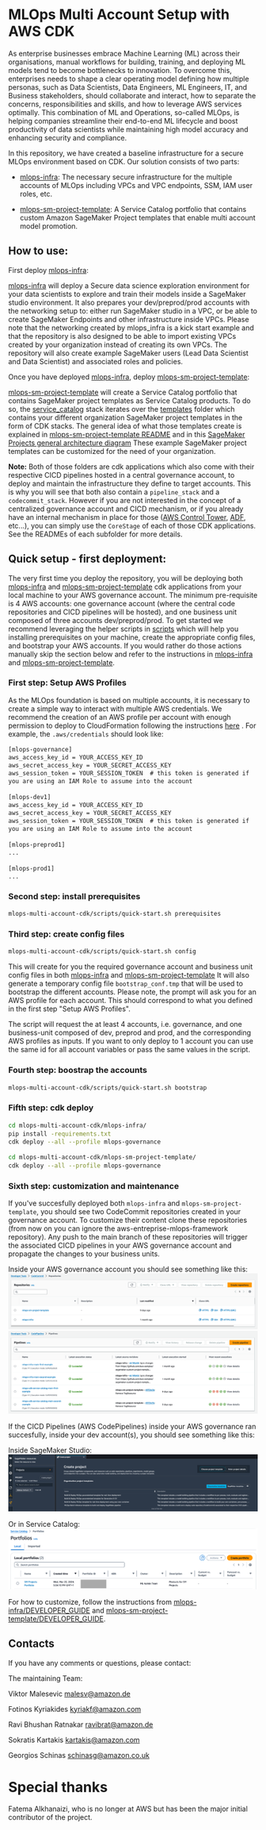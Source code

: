 # MLOps Multi Account Setup with AWS CDK

As enterprise businesses embrace Machine Learning (ML) across their organisations, manual workflows for building, training, and deploying ML models tend to become bottlenecks to innovation. To overcome this, enterprises needs to shape a clear operating model defining how multiple personas, such as Data Scientists, Data Engineers, ML Engineers, IT, and Business stakeholders, should collaborate and interact, how to separate the concerns, responsibilities and skills, and how to leverage AWS services optimally. This combination of ML and Operations, so-called MLOps, is helping companies streamline their end-to-end ML lifecycle and boost productivity of data scientists while maintaining high model accuracy and enhancing security and compliance.

In this repository, we have created a baseline infrastructure for a secure MLOps environment based on CDK. Our solution consists of two parts:

 - [mlops-infra](mlops-multi-account-cdk/mlops-infra/): The necessary secure infrastructure for the multiple accounts of MLOps including VPCs and VPC endpoints, SSM, IAM user roles, etc.

 - [mlops-sm-project-template](mlops-multi-account-cdk/mlops-sm-project-template/): A Service Catalog portfolio that contains custom Amazon SageMaker Project templates that enable multi account model promotion.

## How to use:

First deploy [mlops-infra](mlops-multi-account-cdk/mlops-infra/):

[mlops-infra](mlops-multi-account-cdk/mlops-infra/) will deploy a Secure data science exploration environment for your data scientists to explore and train their models inside a SageMaker studio environment.
It also prepares your dev/preprod/prod accounts with the networking setup to: either run SageMaker studio in a VPC, or be able to create SageMaker Endpoints and other infrastructure inside VPCs.
Please note that the networking created by mlops_infra is a kick start example and that the repository is also designed to be able to import existing VPCs created by your organization instead of creating its own VPCs.
The repository will also create example SageMaker users (Lead Data Scientist and Data Scientist) and associated roles and policies.

Once you have deployed [mlops-infra](mlops-multi-account-cdk/mlops-infra/), deploy [mlops-sm-project-template](mlops-multi-account-cdk/mlops-sm-project-template/):

[mlops-sm-project-template](mlops-multi-account-cdk/mlops-sm-project-template/) will create a Service Catalog portfolio that contains SageMaker project templates as Service Catalog products.
To do so, the [service_catalog](mlops-multi-account-cdk/mlops-sm-project-template/mlops_sm_project_template/service_catalog_stack.py) stack iterates over the [templates](mlops-multi-account-cdk/mlops-sm-project-template/mlops_sm_project_template/templates) folder which contains your different organization SageMaker project templates in the form of CDK stacks.
The general idea of what those templates create is explained in [mlops-sm-project-template README](mlops-multi-account-cdk/mlops-sm-project-template/README.md) and in this [SageMaker Projects general architecture diagram](mlops-sm-project-template/diagrams/mlops-sm-project-general-architecture.jpg)
These example SageMaker project templates can be customized for the need of your organization.

**Note:** Both of those folders are cdk applications which also come with their respective CICD pipelines hosted in a central governance account, to deploy and maintain the infrastructure they define to target accounts. This is why you will see that both also contain a `pipeline_stack` and a `codecommit_stack`.
However if you are not interested in the concept of a centralized governance account and CICD mechanism, or if you already have an internal mechanism in place for those ([AWS Control Tower](https://docs.aws.amazon.com/controltower/index.html), [ADF](https://github.com/awslabs/aws-deployment-framework), etc...), you can simply use the `CoreStage` of each of those CDK applications. See the READMEs of each subfolder for more details.

## Quick setup - first deployment:

The very first time you deploy the repository, you will be deploying both [mlops-infra](mlops-multi-account-cdk/mlops-infra/app.py) and [mlops-sm-project-template](mlops-multi-account-cdk/mlops-sm-project-template/app.py) cdk applications from your local machine to your AWS governance account.
The minimum pre-requisite is 4 AWS accounts: one governance account (where the central code repositories and CICD pipelines will be hosted), and one business unit composed of three accounts dev/preprod/prod.
To get started we recommend leveraging the helper scripts in [scripts](mlops-multi-account-cdk/scripts) which will help you installing prerequisites on your machine, create the appropriate config files, and bootstrap your AWS accounts.
If you would rather do those actions manually skip the section below and refer to the instructions in [mlops-infra](mlops-multi-account-cdk/mlops-infra/README.md) and [mlops-sm-project-template](mlops-multi-account-cdk/mlops-sm-project-template/README.md).

### First step: Setup AWS Profiles

As the MLOps foundation is based on multiple accounts, it is necessary to create a simple way to interact with multiple AWS credentials. We recommend the creation of an AWS profile per account with enough permission to deploy to CloudFormation following the instructions [here](https://docs.aws.amazon.com/toolkit-for-visual-studio/latest/user-guide/keys-profiles-credentials.html#adding-a-profile-to-the-aws-credentials-profile-file) . For example, the `.aws/credentials` should look like:

```
[mlops-governance]
aws_access_key_id = YOUR_ACCESS_KEY_ID
aws_secret_access_key = YOUR_SECRET_ACCESS_KEY
aws_session_token = YOUR_SESSION_TOKEN  # this token is generated if you are using an IAM Role to assume into the account

[mlops-dev1]
aws_access_key_id = YOUR_ACCESS_KEY_ID
aws_secret_access_key = YOUR_SECRET_ACCESS_KEY
aws_session_token = YOUR_SESSION_TOKEN  # this token is generated if you are using an IAM Role to assume into the account

[mlops-preprod1]
...

[mlops-prod1]
...
```

### Second step: install prerequisites

```bash
mlops-multi-account-cdk/scripts/quick-start.sh prerequisites
```

### Third step: create config files

```bash
mlops-multi-account-cdk/scripts/quick-start.sh config
```

This will create for you the required governance account and business unit config files in both [mlops-infra](mlops-multi-account-cdk/mlops-infra/config/) and [mlops-sm-project-template](mlops-multi-account-cdk/mlops-sm-project-template/config/)
It will also generate a temporary config file `bootstrap_conf.tmp`  that will be used to bootstrap the different accounts.
Please note, the prompt will ask you for an AWS profile for each account. This should correspond to what you defined in the first step "Setup AWS Profiles".

The script will request the at least 4 accounts, i.e. governance, and one business-unit composed of dev, preprod and prod, and the corresponding AWS profiles as inputs. If you want to only deploy to 1 account you can use the same id for all account variables or pass the same values in the script.

### Fourth step: boostrap the accounts

```bash
mlops-multi-account-cdk/scripts/quick-start.sh bootstrap
```

### Fifth step: cdk deploy

```bash
cd mlops-multi-account-cdk/mlops-infra/
pip install -requirements.txt
cdk deploy --all --profile mlops-governance
```

```bash
cd mlops-multi-account-cdk/mlops-sm-project-template/
cdk deploy --all --profile mlops-governance
```

### Sixth step: customization and maintenance

If you've succesfully deployed both `mlops-infra` and `mlops-sm-project-template`, you should see two CodeCommit repositories created in your governance account.
To customize their content clone these repositories (from now on you can ignore the aws-entreprise-mlops-framework repository).
Any push to the main branch of these repositories will trigger the associated CICD pipelines in your AWS governance account and propagate the changes to your business units.

Inside your AWS governance account you should see something like this:
![code-commit-repositories-in-gov](mlops-multi-account-cdk/mlops-infra/diagrams/CodeCommit_repositories_in_governance.png)
![code-pipelines-in-gov](mlops-multi-account-cdk/mlops-infra/diagrams/CodePipelines_in_governance.png)

If the CICD Pipelines (AWS CodePipelines) inside your AWS governance ran succesfully, inside your dev account(s), you should see something like this:

Inside SageMaker Studio:
![organization-sm-project-templates](mlops-multi-account-cdk/mlops-sm-project-template/diagrams/SageMaker_organization_templates.png)

Or in Service Catalog:
![organization-service-catalog](mlops-multi-account-cdk/mlops-sm-project-template/diagrams/Service_catalog_portfolio.png)

For how to customize, follow the instructions from [mlops-infra/DEVELOPER_GUIDE](mlops-multi-account-cdk/mlops-infra/DEVELOPER_GUIDE.md) and [mlops-sm-project-template/DEVELOPER_GUIDE](mlops-multi-account-cdk/mlops-sm-project-template/DEVELOPER_GUIDE.md).

## Contacts

If you have any comments or questions, please contact:

The maintaining Team:

Viktor Malesevic <malesv@amazon.de>

Fotinos Kyriakides <kyriakf@amazon.com>

Ravi Bhushan Ratnakar <ravibrat@amazon.de>

Sokratis Kartakis <kartakis@amazon.com>

Georgios Schinas <schinasg@amazon.co.uk>

# Special thanks

Fatema Alkhanaizi, who is no longer at AWS but has been the major initial contributor of the project.
